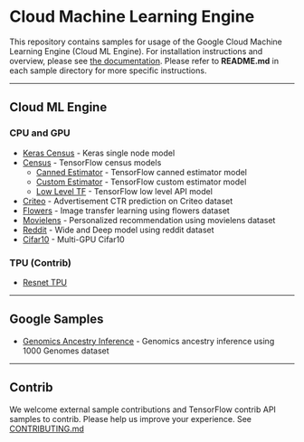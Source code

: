 # Cloud Machine Learning Engine

This repository contains samples for usage of the Google Cloud Machine Learning Engine (Cloud ML Engine). For installation instructions and overview, please see [the documentation](https://cloud.google.com/ml-engine/docs/). Please refer to **README.md** in each sample directory for more specific instructions. 

- - - 

## Cloud ML Engine

### CPU and GPU

* [Keras Census](census/keras) - Keras single node model
* [Census](census) - TensorFlow census models
  * [Canned Estimator](census/estimator) - TensorFlow canned estimator model
  * [Custom Estimator](census/customestimator) - TensorFlow custom estimator model
  * [Low Level TF](census/tensorflowcore) - TensorFlow low level API model
* [Criteo](criteo_tft) - Advertisement CTR prediction on Criteo dataset
* [Flowers](flowers) - Image transfer learning using flowers dataset
* [Movielens](movielens) - Personalized recommendation using movielens dataset
* [Reddit](reddit_tft) - Wide and Deep model using reddit dataset
* [Cifar10](https://github.com/tensorflow/models/tree/master/tutorials/image/cifar10_estimator) - Multi-GPU Cifar10

### TPU (Contrib)
* [Resnet TPU](tpu)

- - -

## Google Samples

* [Genomics Ancestry Inference](https://github.com/googlegenomics/cloudml-examples) - Genomics ancestry inference using 1000 Genomes dataset

- - -

## Contrib

We welcome external sample contributions and TensorFlow contrib API samples to contrib. Please help us improve your experience. See [CONTRIBUTING.md](CONTRIBUTING.md)
